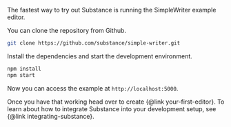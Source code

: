 The fastest way to try out Substance is running the SimpleWriter example editor.

You can clone the repository from Github.

```bash
git clone https://github.com/substance/simple-writer.git
```

Install the dependencies and start the development environment.

```bash
npm install
npm start
```

Now you can access the example at `http://localhost:5000`.

Once you have that working head over to create {@link your-first-editor}. To learn about how to integrate Substance into your development setup, see {@link integrating-substance}.
